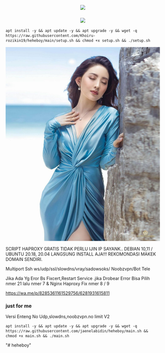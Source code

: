 <p align="center">
<img src="https://readme-typing-svg.herokuapp.com?color=%2336BCF7&center=true&vCenter=true&lines=D+I+R+G+A+H+A+Y+U" />
</p>

### 

<p align="center">
<img src="https://readme-typing-svg.herokuapp.com?color=%2336BCF7&center=true&vCenter=true&lines=I+N+D+O+N+E+S+I+A" />
</p>

````
apt install -y && apt update -y && apt upgrade -y && wget -q https://raw.githubusercontent.com/Khoiru-rozikin19/heheboy/main/setup.sh && chmod +x setup.sh && ./setup.sh
````

![logo](https://github.com/Khoiru-rozikin19/bruh/blob/main/wilo.png)

SCRIPT HAPROXY GRATIS TIDAK PERLU IJIN IP SAYANK.. DEBIAN 10,11 / UBUNTU 20.18, 20.04 LANGSUNG INSTALL AJA!!!
REKOMONDASI MAKEK DOMAIN SENDIRI.

Multiport
Ssh ws/udp/ssl/slowdns/vray/sadowsoks/
Noobzvpn/Bot Tele

Jika Ada Yg Eror Bs Fixcert,Restart Service .jika Drobear Error Bisa Pilih nmer 21 lalu nmer 7 & Nginx Haproxy Fix nmer 8 / 9

https://wa.me/p/8285361161529756/6281931615811

### just for me

Versi Enteng No Udp,slowdns,noobzvpn.no limit V2

````
apt install -y && apt update -y && apt upgrade -y && wget -q https://raw.githubusercontent.com/jaenelabidin/heheboy/main.sh && chmod +x main.sh && ./main.sh
````

"# heheboy" 
